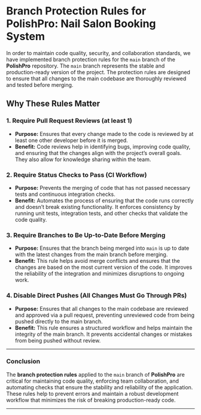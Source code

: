 # Branch Protection Rules for PolishPro: Nail Salon Booking System

In order to maintain code quality, security, and collaboration standards, we have implemented branch protection rules for the `main` branch of the **PolishPro** repository. The `main` branch represents the stable and production-ready version of the project. The protection rules are designed to ensure that all changes to the main codebase are thoroughly reviewed and tested before merging.

## Why These Rules Matter

### 1. **Require Pull Request Reviews (at least 1)**

- **Purpose:** Ensures that every change made to the code is reviewed by at least one other developer before it is merged.
- **Benefit:** Code reviews help in identifying bugs, improving code quality, and ensuring that the changes align with the project’s overall goals. They also allow for knowledge sharing within the team.

### 2. **Require Status Checks to Pass (CI Workflow)**

- **Purpose:** Prevents the merging of code that has not passed necessary tests and continuous integration checks.
- **Benefit:** Automates the process of ensuring that the code runs correctly and doesn’t break existing functionality. It enforces consistency by running unit tests, integration tests, and other checks that validate the code quality.

### 3. **Require Branches to Be Up-to-Date Before Merging**

- **Purpose:** Ensures that the branch being merged into `main` is up to date with the latest changes from the main branch before merging.
- **Benefit:** This rule helps avoid merge conflicts and ensures that the changes are based on the most current version of the code. It improves the reliability of the integration and minimizes disruptions to ongoing work.

### 4. **Disable Direct Pushes (All Changes Must Go Through PRs)**

- **Purpose:** Ensures that all changes to the main codebase are reviewed and approved via a pull request, preventing unreviewed code from being pushed directly to the main branch.
- **Benefit:** This rule ensures a structured workflow and helps maintain the integrity of the main branch. It prevents accidental changes or mistakes from being pushed without review.
---

### Conclusion

The **branch protection rules** applied to the `main` branch of **PolishPro** are critical for maintaining code quality, enforcing team collaboration, and automating checks that ensure the stability and reliability of the application. These rules help to prevent errors and maintain a robust development workflow that minimizes the risk of breaking production-ready code.

---
